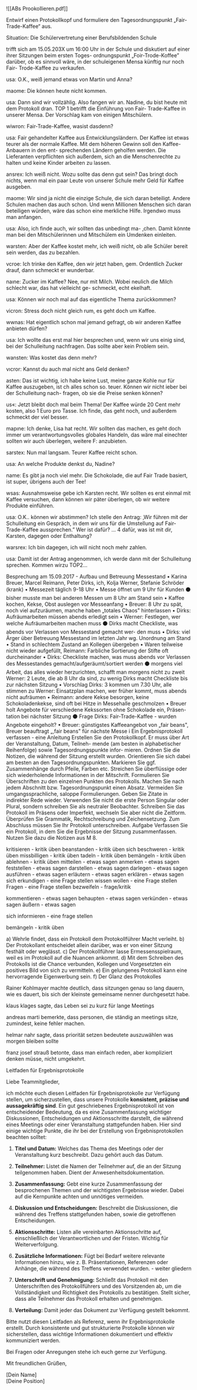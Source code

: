 
![[ABs Prookollieren.pdf]]


Entwirf einen Protokollkopf und formuliere den
Tagesordnungspunkt „Fair-Trade-Kaffee“ aus.

Situation:
Die Schülervertretung einer Berufsbildenden Schule

trifft sich am 15.05.203X um 16:00 Uhr in der Schule und
diskutiert auf einer ihrer Sitzungen beim ersten Toges-
ordnungspunkt „Foir-Trode-Koffee” darüber, ob es sinnvoll
wäre, in der schuleigenen Mensa künftig nur noch Fair-
Trode-Kaffee zu verkaufen.

usa: O.K., weiß jemand etwas von Martin und Anna?

maome: Die können heute nicht kommen.

usa: Dann sind wir vollzählig. Also fangen wir an. Nadine,
du bist heute mit dem Protokoll dran. TOP 1 betrifft die
Einführung von Fair- Trade-Kaffee in unserer Mensa.
Der Vorschlag kam von einigen Mitschülern.

wiwron: Fair-Trade-Kaffee, wasist dasdenn?

usa: Fair gehandelter Kaffee aus Entwicklungsländern. Der
Kaffee ist etwas teurer als der normale Kaffee. Mit dem
höheren Gewinn soll den Kaffee-Anbauern in den ent-
sprechenden Ländern geholfen werden. Die Lieferanten
verpflichten sich außerdem, sich an die Menschenrechte
zu halten und keine Kinder arbeiten zu lassen.

ansrex: Ich weiß nicht. Wozu sollte das denn gut sein? Das
bringt doch nichts, wenn mal ein paar Leute von unserer
Schule mehr Geld für Kaffee ausgeben.

maome: Wir sind ja nicht die einzige Schule, die sich daran
beteiligt. Andere Schulen machen das auch schon.
Und wenn Millionen Menschen sich daran beteiligen
würden, wäre das schon eine merkliche Hilfe. Irgendwo
muss man anfangen.

usa: Also, ich finde auch, wir sollten das unbedingt ma-
‚chen. Damit könnte man bei den Mitschülerinnen und
Mitschülem ein Umdenken einleiten.

warsten: Aber der Kaffee kostet mehr, ich weiß nicht, ob alle
Schüler bereit sein werden, das zu bezahlen.

vcroe: Ich trinke den Kaffee, den wir jetzt haben, gem.
Ordentlich Zucker drauf, dann schmeckt er wunderbar.

naıne: Zucker im Kaffee? Nee, nur mit Milch. Wobei
neulich die Milch schlecht war, das hat vielleicht ge-
schmeckt, echt ekelhaft.

usa: Können wir noch mal auf das eigentliche Thema
zurückkommen?

vicron: Stress doch nicht gleich rum, es geht doch um
Kaffee.

wwnas: Hat eigentlich schon mal jemand gefragt, ob wir
anderen Kaffee anbieten dürfen?

usa: Ich wollte das erst mal hier besprechen und, wenn wir
uns einig sind, bei der Schulleitung nachfragen. Das
sollte aber kein Problem sein.

wansten: Was kostet das denn mehr?

vıcror: Kannst du auch mal nicht ans Geld denken?

asten: Das ist wichtig, ich habe keine Lust, meine ganze
Kohle nur für Kaffee auszugeben, ist ch alles schon so.
teuer. Können wir nicht ieber bei der Schulleitung nach-
fragen, ob sie die Preise senken können?

us«: Jetzt bleibt doch mal beim Thema! Der Kaffee würde
20 Cent mehr kosten, also 1 Euro pro Tasse. Ich finde,
das geht noch, und außerdem schmeckt der viel besser.

mapıne: Ich denke, Lisa hat recht. Wir sollten das machen,
es geht doch immer um verantwortungsvolles globales
Handeln, das wäre mal einechter
sollten wir auch überlegen, weitere F:
anzubieten.

sarstex: Nun mal langsam. Teurer Kaffee reicht schon.

usa: An welche Produkte denkst du, Nadine?

name: Es gibt ja noch viel mehr. Die Schokolade, die auf
Fair Trade basiert, ist super, übrigens auch der Tee!

wsas: Ausnahmsweise gebe ich Karsten recht. Wir sollten
es erst einmal mit Kaffee versuchen, dann können wir
päter überlegen, ob wir weitere Produkte einführen.

usa: O.K.. können wir abstimmen? Ich stelle den Antrag:
‚Wir führen mit der Schulleitung ein Gespräch, in
dem wir uns für die Umstellung auf Fair-Trade-Kaffee
aussprechen.” Wer ist dafür? ... 4 dafür, was ist mit dir,
Karsten, dagegen oder Enthaltung?

warsrex: Ich bin dagegen, ich will nicht noch mehr zahlen.

usa: Damit ist der Antrag angenommen, ich werde
dann mit der Schulleitung sprechen. Kommen wirzu
TOP2...




Besprechung am 15.09.2017 - Aufbau und Betreuung Messestand
• Karina Breuer, Marcel Reimann, Peter Dirks, ich, Kolja Werner, Stefanie Schröder (krank)
• Messezeit täglich 9-18 Uhr
• Messe öffnet um 9 Uhr für Kunden
⚫ bisher musste man bei anderen Messen um 8 Uhr am Stand sein
• Kaffee kochen, Kekse, Obst auslegen vor Messeanfang
• Breuer: 8 Uhr zu spät, noch viel aufzuräumen, manche haben „totales Chaos" hinterlassen
• Dirks: Aufräumarbeiten müssen abends erledigt sein
• Werner: Festlegen, wer welche Aufräumarbeiten machen muss
⚫ Dirks macht Checkliste, was abends vor Verlassen von Messestand gemacht wer- den muss
• Dirks: viel Ärger über Betreuung Messestand im letzten Jahr wg. Unordnung am
Stand
• Stand in schlechtem Zustand an Kollegen übergeben
• Waren teilweise nicht wieder aufgefüllt, Reimann: Farbliche Sortierung der Stifte oft durcheinander
• Dirks: Checkliste machen, was muss abends vor Verlassen des Messestandes gemacht/aufgeräumt/sortiert werden
⚫ morgens viel Arbeit, das alles wieder herzurichten, schafft man morgens nicht zu zweit
Werner: 2 Leute, die ab 8 Uhr da sind, zu wenig
Dirks macht Checkliste bis zur nächsten Sitzung
• Vorschlag Dirks: 3 kommen um 7.30 Uhr, alle stimmen zu
Werner: Einsatzplan machen, wer früher kommt, muss abends nicht aufräumen
• Reimann: andere Kekse besorgen, keine Schokoladenkekse, sind oft bei Hitze in Messehalle geschmolzen
• Breuer holt Angebote für verschiedene Kekssorten ohne Schokolade ein, Präsen- tation bei nächster Sitzung
⚫ Frage Dirks: Fair-Trade-Kaffee - wurden Angebote eingeholt?
• Breuer: günstigstes Kaffeeangebot von „fair beans", Breuer beauftragt „,fair beans" für nächste Messe
i
Ein Ergebnisprotokoll verfassen - eine Anleitung
Erstellen Sie den Protokollkopf. Er muss über Art der Veranstaltung, Datum, Teilneh- mende (am besten in alphabetischer Reihenfolge) sowie Tagesordnungspunkte infor- mieren.
Ordnen Sie die Notizen, die während der Sitzung erstellt wurden. Orientieren Sie sich dabei am besten an den Tagesordnungspunkten.
Markieren Sie ggf. Zusammenhänge durch Pfeile, Farben etc.
Streichen Sie überflüssige oder sich wiederholende Informationen in der Mitschrift.
Formulieren Sie Überschriften zu den einzelnen Punkten des Protokolls.
Machen Sie nach jedem Abschnitt bzw. Tagesordnungspunkt einen Absatz.
Vermeiden Sie umgangssprachliche, saloppe Formulierungen.
Geben Sie Zitate in indirekter Rede wieder.
Verwenden Sie nicht die erste Person Singular oder Plural, sondern schreiben Sie als neutraler Beobachter.
Schreiben Sie das Protokoll im Präsens oder Imperfekt, wechseln Sie aber nicht die Zeitform. Überprüfen Sie Grammatik, Rechtschreibung und Zeichensetzung.
Zum Abschluss müssen Sie Ihr Protokoll unterschreiben.
Aufgabe
Verfassen Sie ein Protokoll, in dem Sie die Ergebnisse der Sitzung zusammenfassen. Nutzen Sie dazu die Notizen aus M 8.



kritisieren - kritik üben
beanstanden - kritik üben
sich beschweren - kritik üben 
missbilligen - kritik üben
tadeln - kritik üben
bemängeln - kritik üben 
ablehnen - kritik üben 
mitteilen - etwas sagen 
anmerken - etwas sagen 
feststellen - etwas sagen 
darstellen - etwas sagen 
darlegen - etwas sagen 
ausführen - etwas sagen 
erläutern - etwas sagen 
erklären - etwas sagen 
sich erkundigen - eine Frage stellen 
wissen wollen - eine Frage stellen 
Fragen - eine Frage stellen 
bezweifeln - frage/kritik 

kommentieren - etwas sagen
behaupten - etwas sagen 
verkünden - etwas sagen
äußern - etwas sagen

sich informieren - eine frage stellen 

bemängeln - kritik üben 







a) Wehrle findet, dass ein Protokoll dem Protokollführer Macht verleiht.
b) Der Protokollant entscheidet allein darüber, was er von einer Sitzung festhält oder weglässt.
c) Der Protokollführer lasse Ermessensspielraum, weil es im Protokoll auf die Nuancen ankommt.
d) Mit dem Schreiben des Protokolls ist die Chance verbunden, Kollegen und Vorgesetzten ein positives Bild von sich zu vermitteln.
e) Ein gelungenes Protokoll kann eine hervorragende Eigenwerbung sein.
f) Der Glanz des Protokolles 






Rainer Kohlmayer machte deutlich, dass sitzungen genau so lang dauern, wie es dauert, bis sich der kleinste gemeinsame nenner durchgesetzt habe.

klaus klages sagte, das Leben sei zu kurz für lange Meetings

andreas marti bemerkte, dass personen, die ständig an meetings sitze, zumindest, keine fehler machen.

helmar nahr sagte, dass priorität setzen bedeutete auszuwählen was morgen bleiben sollte

franz josef strauß betonte, dass man einfach reden, aber kompliziert denken müsse, nicht umgekehrt.


Leitfaden für Ergebnisprotokolle

Liebe Teammitglieder,

ich möchte euch diesen Leitfaden für Ergebnisprotokolle zur Verfügung stellen, um sicherzustellen, dass unsere Protokolle **konsistent, präzise und aussagekräftig sind**. Ein gut geschriebenes Ergebnisprotokoll ist von entscheidender Bedeutung, da es eine Zusammenfassung wichtiger Diskussionen, Entscheidungen und Aktionsschritte darstellt, die während eines Meetings oder einer Veranstaltung stattgefunden haben. Hier sind einige wichtige Punkte, die ihr bei der Erstellung von Ergebnisprotokollen beachten solltet:

1. **Titel und Datum:** Welches das Thema des Meetings oder der Veranstaltung kurz beschreibt. Dazu gehört auch das Datum.
    
2. **Teilnehmer:** Listet die Namen der Teilnehmer auf, die an der Sitzung teilgenommen haben. Dient der Anwesenheitsdokumentation.
    
3. **Zusammenfassung:** Gebt eine kurze Zusammenfassung der besprochenen Themen und der wichtigsten Ergebnisse wieder. Dabei auf die Kernpunkte achten und unnötiges vermeiden.
    
4. **Diskussion und Entscheidungen:** Beschreibt die Diskussionen, die während des Treffens stattgefunden haben, sowie die getroffenen Entscheidungen.
    
5. **Aktionsschritte:** Listen alle vereinbarten Aktionsschritte auf, einschließlich der Verantwortlichen und der Fristen. Wichtig für Weiterverfolgung.
    
6. **Zusätzliche Informationen:** Fügt bei Bedarf weitere relevante Informationen hinzu, wie z. B. Präsentationen, Referenzen oder Anhänge, die während des Treffens verwendet wurden. - weiter gliedern
    
7. **Unterschrift und Genehmigung:** Schließt das Protokoll mit den Unterschriften des Protokollführers und des Vorsitzenden ab, um die Vollständigkeit und Richtigkeit des Protokolls zu bestätigen. Stellt sicher, dass alle Teilnehmer das Protokoll erhalten und genehmigen.
    
8. **Verteilung:** Damit jeder das Dokument zur Verfügung gestellt bekommt.



Bitte nutzt diesen Leitfaden als Referenz, wenn ihr Ergebnisprotokolle erstellt. Durch konsistente und gut strukturierte Protokolle können wir sicherstellen, dass wichtige Informationen dokumentiert und effektiv kommuniziert werden.

Bei Fragen oder Anregungen stehe ich euch gerne zur Verfügung.

Mit freundlichen Grüßen,

[Dein Name]  
[Deine Position]